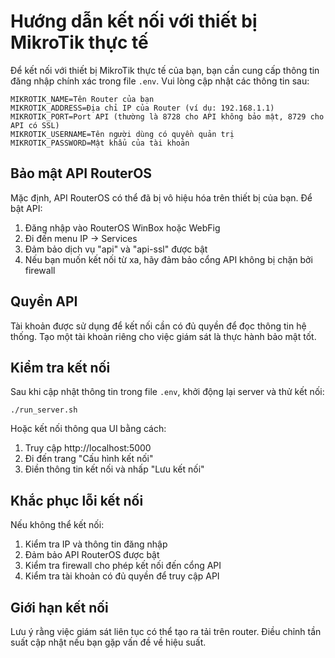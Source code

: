# Hướng dẫn kết nối với thiết bị MikroTik thực tế

Để kết nối với thiết bị MikroTik thực tế của bạn, bạn cần cung cấp thông tin đăng nhập chính xác trong file `.env`. Vui lòng cập nhật các thông tin sau:

```
MIKROTIK_NAME=Tên Router của bạn
MIKROTIK_ADDRESS=Địa chỉ IP của Router (ví dụ: 192.168.1.1)
MIKROTIK_PORT=Port API (thường là 8728 cho API không bảo mật, 8729 cho API có SSL)
MIKROTIK_USERNAME=Tên người dùng có quyền quản trị
MIKROTIK_PASSWORD=Mật khẩu của tài khoản
```

## Bảo mật API RouterOS

Mặc định, API RouterOS có thể đã bị vô hiệu hóa trên thiết bị của bạn. Để bật API:

1. Đăng nhập vào RouterOS WinBox hoặc WebFig
2. Đi đến menu IP -> Services
3. Đảm bảo dịch vụ "api" và "api-ssl" được bật
4. Nếu bạn muốn kết nối từ xa, hãy đảm bảo cổng API không bị chặn bởi firewall

## Quyền API

Tài khoản được sử dụng để kết nối cần có đủ quyền để đọc thông tin hệ thống. Tạo một tài khoản riêng cho việc giám sát là thực hành bảo mật tốt.

## Kiểm tra kết nối

Sau khi cập nhật thông tin trong file `.env`, khởi động lại server và thử kết nối:

```
./run_server.sh
```

Hoặc kết nối thông qua UI bằng cách:

1. Truy cập http://localhost:5000
2. Đi đến trang "Cấu hình kết nối"
3. Điền thông tin kết nối và nhấp "Lưu kết nối"

## Khắc phục lỗi kết nối

Nếu không thể kết nối:

1. Kiểm tra IP và thông tin đăng nhập
2. Đảm bảo API RouterOS được bật
3. Kiểm tra firewall cho phép kết nối đến cổng API
4. Kiểm tra tài khoản có đủ quyền để truy cập API

## Giới hạn kết nối

Lưu ý rằng việc giám sát liên tục có thể tạo ra tải trên router. Điều chỉnh tần suất cập nhật nếu bạn gặp vấn đề về hiệu suất.